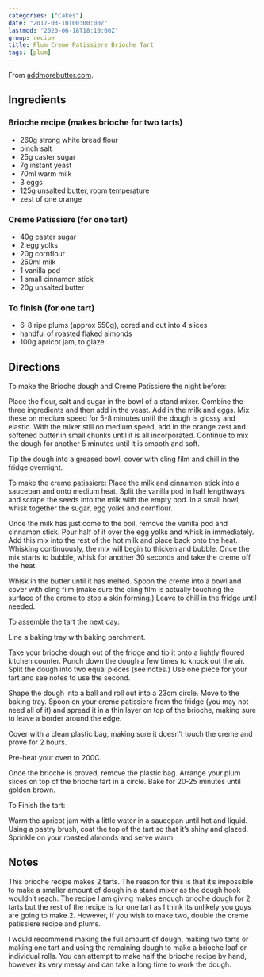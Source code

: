 ```yaml
---
categories: ["Cakes"]
date: "2017-03-10T00:00:00Z"
lastmod: "2020-06-18T18:10:00Z"
group: recipe
title: Plum Creme Patissiere Brioche Tart
tags: [plum]
---
```


From [addmorebutter.com](http://addmorebutter.com/2015/03/30/plum-brioche-tart/).
## Ingredients

### Brioche recipe (makes brioche for two tarts)

- 260g strong white bread flour
- pinch salt
- 25g caster sugar
- 7g instant yeast
- 70ml warm milk
- 3 eggs
- 125g unsalted butter, room temperature
- zest of one orange

### Creme Patissiere (for one tart)

- 40g caster sugar
- 2 egg yolks
- 20g cornflour
- 250ml milk
- 1 vanilla pod
- 1 small cinnamon stick
- 20g unsalted butter

### To finish (for one tart)

- 6-8 ripe plums (approx 550g), cored and cut into 4 slices
- handful of roasted flaked almonds
- 100g apricot jam, to glaze

## Directions

To make the Brioche dough and Creme Patissiere the night before:

Place the flour, salt and sugar in the bowl of a stand mixer. Combine
the three ingredients and then add in the yeast. Add in the milk and
eggs. Mix these on medium speed for 5-8 minutes until the dough is
glossy and elastic. With the mixer still on medium speed, add in the
orange zest and softened butter in small chunks until it is all
incorporated. Continue to mix the dough for another 5 minutes until it
is smooth and soft.

Tip the dough into a greased bowl, cover with cling film and chill in
the fridge overnight.

To make the creme patissiere: Place the milk and cinnamon stick into a
saucepan and onto medium heat. Split the vanilla pod in half
lengthways and scrape the seeds into the milk with the empty pod. In a
small bowl, whisk together the sugar, egg yolks and cornflour.

Once the milk has just come to the boil, remove the vanilla pod and
cinnamon stick. Pour half of it over the egg yolks and whisk in
immediately. Add this mix into the rest of the hot milk and place back
onto the heat. Whisking continuously, the mix will begin to thicken
and bubble. Once the mix starts to bubble, whisk for another 30
seconds and take the creme off the heat.

Whisk in the butter until it has melted. Spoon the creme into a bowl
and cover with cling film (make sure the cling film is actually
touching the surface of the creme to stop a skin forming.) Leave to
chill in the fridge until needed.

To assemble the tart the next day:

Line a baking tray with baking parchment.

Take your brioche dough out of the fridge and tip it onto a lightly
floured kitchen counter. Punch down the dough a few times to knock out
the air. Split the dough into two equal pieces (see notes.) Use one
piece for your tart and see notes to use the second.

Shape the dough into a ball and roll out into a 23cm circle. Move to
the baking tray. Spoon on your creme patissiere from the fridge (you
may not need all of it) and spread it in a thin layer on top of the
brioche, making sure to leave a border around the edge.

Cover with a clean plastic bag, making sure it doesn’t touch the creme
and prove for 2 hours.

Pre-heat your oven to 200C.

Once the brioche is proved, remove the plastic bag. Arrange your plum
slices on top of the brioche tart in a circle. Bake for 20-25 minutes
until golden brown.

To Finish the tart:

Warm the apricot jam with a little water in a saucepan until hot and
liquid. Using a pastry brush, coat the top of the tart so that it’s
shiny and glazed. Sprinkle on your roasted almonds and serve warm.

## Notes

This brioche recipe makes 2 tarts. The reason for this is that
it’s impossible to make a smaller amount of dough in a stand mixer as
the dough hook wouldn’t reach. The recipe I am giving makes enough
brioche dough for 2 tarts but the rest of the recipe is for one tart
as I think its unlikely you guys are going to make 2. However, if you
wish to make two, double the creme patissiere recipe and plums.

I would recommend making the full amount of dough, making two tarts
or making one tart and using the remaining dough to make a brioche
loaf or individual rolls. You can attempt to make half the brioche
recipe by hand, however its very messy and can take a long time to
work the  dough.
